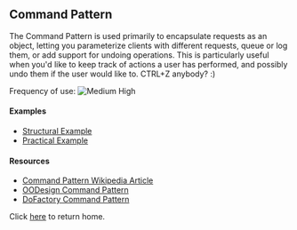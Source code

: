 ## Command Pattern

The Command Pattern is used primarily to encapsulate requests as an object, letting you parameterize clients with different requests, queue or log them, or add support for undoing operations. This is particularly useful when you'd like to keep track of actions a user has performed, and possibly undo them if the user would like to. CTRL+Z anybody? :)

Frequency of use: ![Medium High](http://www.dofactory.com/Images/use_medium_high.gif)

#### Examples

* [Structural Example](https://github.com/caseyscarborough/design-patterns-java/tree/master/src/main/java/com/caseyscarborough/designpatterns/command/structural)
* [Practical Example](https://github.com/caseyscarborough/design-patterns-java/tree/master/src/main/java/com/caseyscarborough/designpatterns/command/practical)

#### Resources

* [Command Pattern Wikipedia Article](http://en.wikipedia.org/wiki/Command_pattern)
* [OODesign Command Pattern](http://www.oodesign.com/command-pattern.html)
* [DoFactory Command Pattern](http://www.dofactory.com/Patterns/PatternCommand.aspx)

Click [here](https://github.com/caseyscarborough/design-patterns-java/) to return home.